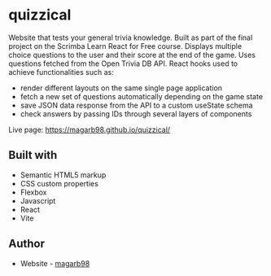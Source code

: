 # quizzical

Website that tests your general trivia knowledge. Built as part of the final project on the Scrimba Learn React for Free course. 
Displays multiple choice questions to the user and their score at the end of the game. Uses questions fetched from 
the Open Trivia DB API. React hooks used to achieve functionalities such as:
- render different layouts on the same single page application
- fetch a new set of questions automatically depending on the game state
- save JSON data response from the API to a custom useState schema
- check answers by passing IDs through several layers of components

Live page: https://magarb98.github.io/quizzical/

## Built with

- Semantic HTML5 markup
- CSS custom properties
- Flexbox
- Javascript
- React
- Vite

## Author

- Website - [magarb98](https://github.com/magarb98)
